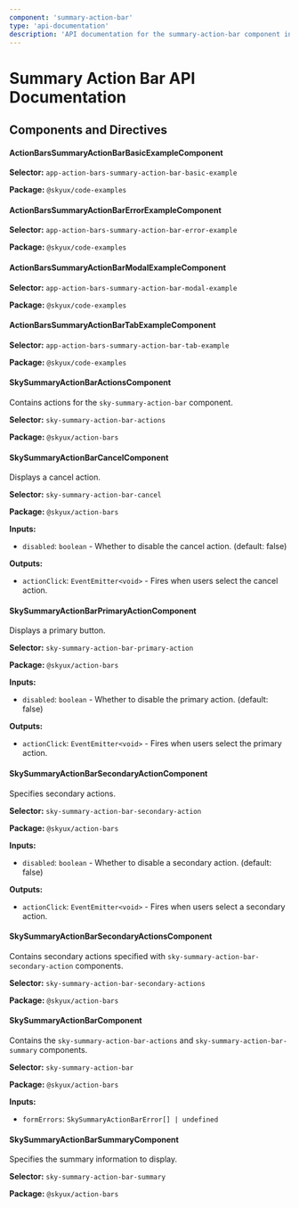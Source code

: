 ```yaml
---
component: 'summary-action-bar'
type: 'api-documentation'
description: 'API documentation for the summary-action-bar component including components, interfaces, and types.'
---
```


# Summary Action Bar API Documentation

## Components and Directives

#### ActionBarsSummaryActionBarBasicExampleComponent

**Selector:** `app-action-bars-summary-action-bar-basic-example`

**Package:** `@skyux/code-examples`

#### ActionBarsSummaryActionBarErrorExampleComponent

**Selector:** `app-action-bars-summary-action-bar-error-example`

**Package:** `@skyux/code-examples`

#### ActionBarsSummaryActionBarModalExampleComponent

**Selector:** `app-action-bars-summary-action-bar-modal-example`

**Package:** `@skyux/code-examples`

#### ActionBarsSummaryActionBarTabExampleComponent

**Selector:** `app-action-bars-summary-action-bar-tab-example`

**Package:** `@skyux/code-examples`

#### SkySummaryActionBarActionsComponent

Contains actions for the `sky-summary-action-bar` component.

**Selector:** `sky-summary-action-bar-actions`

**Package:** `@skyux/action-bars`

#### SkySummaryActionBarCancelComponent

Displays a cancel action.

**Selector:** `sky-summary-action-bar-cancel`

**Package:** `@skyux/action-bars`

**Inputs:**

- `disabled`: `boolean` - Whether to disable the cancel action. (default: false)

**Outputs:**

- `actionClick`: `EventEmitter<void>` - Fires when users select the cancel action.

#### SkySummaryActionBarPrimaryActionComponent

Displays a primary button.

**Selector:** `sky-summary-action-bar-primary-action`

**Package:** `@skyux/action-bars`

**Inputs:**

- `disabled`: `boolean` - Whether to disable the primary action. (default: false)

**Outputs:**

- `actionClick`: `EventEmitter<void>` - Fires when users select the primary action.

#### SkySummaryActionBarSecondaryActionComponent

Specifies secondary actions.

**Selector:** `sky-summary-action-bar-secondary-action`

**Package:** `@skyux/action-bars`

**Inputs:**

- `disabled`: `boolean` - Whether to disable a secondary action. (default: false)

**Outputs:**

- `actionClick`: `EventEmitter<void>` - Fires when users select a secondary action.

#### SkySummaryActionBarSecondaryActionsComponent

Contains secondary actions specified with `sky-summary-action-bar-secondary-action`
components.

**Selector:** `sky-summary-action-bar-secondary-actions`

**Package:** `@skyux/action-bars`

#### SkySummaryActionBarComponent

Contains the `sky-summary-action-bar-actions` and
`sky-summary-action-bar-summary` components.

**Selector:** `sky-summary-action-bar`

**Package:** `@skyux/action-bars`

**Inputs:**

- `formErrors`: `SkySummaryActionBarError[] | undefined`

#### SkySummaryActionBarSummaryComponent

Specifies the summary information to display.

**Selector:** `sky-summary-action-bar-summary`

**Package:** `@skyux/action-bars`